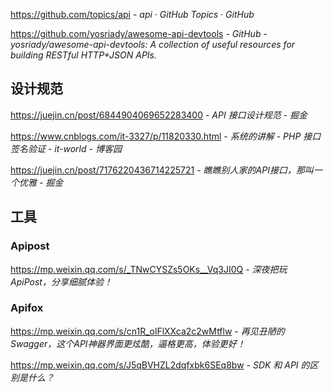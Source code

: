 https://github.com/topics/api - *api · GitHub Topics · GitHub*

https://github.com/yosriady/awesome-api-devtools - *GitHub - yosriady/awesome-api-devtools: A collection of useful resources for building RESTful HTTP+JSON APIs.*


## 设计规范

https://juejin.cn/post/6844904069652283400 - *API 接口设计规范 - 掘金*

https://www.cnblogs.com/it-3327/p/11820330.html - *系统的讲解 - PHP 接口签名验证 - it-world - 博客园*

https://juejin.cn/post/7176220436714225721 - *瞧瞧别人家的API接口，那叫一个优雅 - 掘金*


## 工具

### Apipost

https://mp.weixin.qq.com/s/_TNwCYSZs5OKs__Vq3JI0Q - *深夜把玩 ApiPost，分享细腻体验！*

### Apifox

https://mp.weixin.qq.com/s/cn1R_olFlXXca2c2wMtflw - *再见丑陋的 Swagger，这个API神器界面更炫酷，逼格更高，体验更好！*

https://mp.weixin.qq.com/s/J5qBVHZL2dqfxbk6SEq8bw - *SDK 和 API 的区别是什么？*
